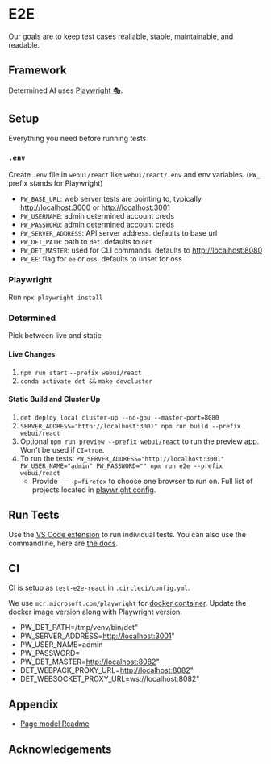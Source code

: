 # E2E

Our goals are to keep test cases realiable, stable, maintainable, and readable.

## Framework

Determined AI uses [Playwright 🎭](https://playwright.dev/).

## Setup

Everything you need before running tests

### `.env`

Create `.env` file in `webui/react` like `webui/react/.env` and env variables. (`PW_` prefix stands for Playwright)

- `PW_BASE_URL`: web server tests are pointing to, typically <http://localhost:3000> or <http://localhost:3001>
- `PW_USERNAME`: admin determined account creds
- `PW_PASSWORD`: admin determined account creds
- `PW_SERVER_ADDRESS`: API server address. defaults to base url
- `PW_DET_PATH`: path to `det`. defaults to `det`
- `PW_DET_MASTER`: used for CLI commands. defaults to <http://localhost:8080>
- `PW_EE`: flag for `ee` or `oss`. defaults to unset for oss

### Playwright

Run `npx playwright install`

### Determined

Pick between live and static

#### Live Changes

1. `npm run start` `--prefix webui/react`
2. `conda activate det &&` `make devcluster`

#### Static Build and Cluster Up

1. `det deploy local cluster-up --no-gpu --master-port=8080`
2. `SERVER_ADDRESS="http://localhost:3001" npm run build --prefix webui/react`
3. Optional `npm run preview --prefix webui/react` to run the preview app. Won't be used if `CI=true`.
4. To run the tests: `PW_SERVER_ADDRESS="http://localhost:3001"  PW_USER_NAME="admin" PW_PASSWORD="" npm run e2e --prefix webui/react`
   - Provide `-- -p=firefox` to choose one browser to run on. Full list of projects located in [playwright config](/webui/react/playwright.config.ts).

## Run Tests

Use the [VS Code extension](https://marketplace.visualstudio.com/items?itemName=ms-playwright.playwright) to run individual tests. You can also use the commandline, here are [the docs](https://playwright.dev/docs/running-tests).

## CI

CI is setup as `test-e2e-react` in `.circleci/config.yml`.

We use `mcr.microsoft.com/playwright` for [docker container](https://playwright.dev/docs/docker).
Update the docker image version along with Playwright version.

- PW_DET_PATH=/tmp/venv/bin/det"
- PW_SERVER_ADDRESS=<http://localhost:3001>"
- PW_USER_NAME=admin
- PW_PASSWORD=
- PW_DET_MASTER=<http://localhost:8082>"
- DET_WEBPACK_PROXY_URL=<http://localhost:8082>"
- DET_WEBSOCKET_PROXY_URL=ws://localhost:8082"

## Appendix

- [Page model Readme](./models/README.md)

## Acknowledgements
